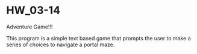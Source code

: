 # HW_03-14

Adventure Game!!!

This program is a simple text based game that prompts the user to make a series of choices to navigate a portal maze.
